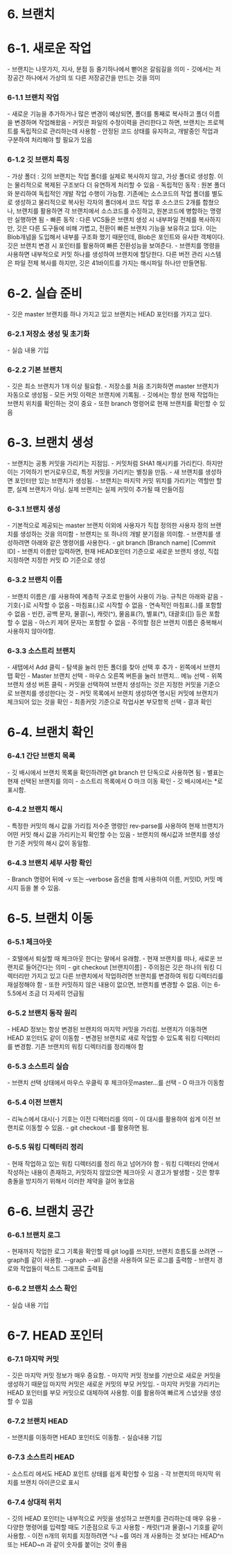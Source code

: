 # 6. 브랜치

<h1>6-1. 새로운 작업</h1>
-	브랜치는 나뭇가지, 지사, 분점 등 줄기하나에서 뻗어온 갈림길을 의미
-	깃에서는 저장공간 하나에서 가상의 또 다른 저장공간을 만드는 것을 의미

<h3>6-1.1 브랜치 작업</h3>
-	새로운 기능을 추가하거나 많은 변경이 예상되면, 폴더를 통째로 복사하고 폴더 이름을 변경하며 작업해왔음
-	커밋은 파일의 수정이력을 관리한다고 하면, 브랜치는 프로젝트를 독립적으로 관리하는데 사용함
-	안정된 코드 상태를 유지하고, 개발중인 작업과 구분하여 처리해야 할 필요가 있음

<h3>6-1.2 깃 브랜치 특징</h3>
-	가상 폴더 : 깃의 브랜치는 작업 폴더를 실제로 복사하지 않고, 가상 폴더로 생성함. 이는 물리적으로 복제된 구조보다 더 유연하게 처리할 수 있음
-	독립적인 동작 : 원본 폴더와 분리하여 독립적인 개발 작업 수행이 가능함. 기존에는 소스코드의 작업 폴더를 별도로 생성하고 물리적으로 복사된 각자의 폴더에서 코드 작업 후 소스코드 2개를 합쳤으나, 브랜치를 활용하면 각 브랜치에서 소스코드를 수정하고, 원본코드에 병합하는 명령만 실행하면 됨
-	빠른 동작 : 다른 VCS들은 브랜치 생성 시 내부파일 전체를 복사하지만, 깃은 다른 도구들에 비해 가볍고, 전환이 빠른 브랜치 기능을 보유하고 있다. 이는 Blob개념을 도입해서 내부를 구조화 했기 때문인데, Blob은 포인트와 유사한 객체이다. 깃은 브랜치 변경 시 포인터를 활용하여 빠른 전환성능을 보여준다.
-	브랜치를 명령을 사용하면 내부적으로 커밋 하나를 생성하여 브랜치에 할당한다. 다른 버전 관리 시스템은 파일 전체 복사를 하지만, 깃은 41바이트를 가지는 해시파일 하나만 만들면됨.


<h1>6-2. 실습 준비</h1>
-	깃은 master 브랜치를 하나 가지고 있고 브랜치는 HEAD 포인터를 가지고 있다.

<h3>6-2.1 저장소 생성 및 초기화</h3>
-	실습 내용 기입

<h3>6-2.2 기본 브랜치</h3>
-	깃은 최소 브랜치가 1개 이상 필요함.
-	저장소를 처음 초기화하면 master 브랜치가 자동으로 생성됨
-	모든 커밋 이력은 브랜치에 기록됨.
-	깃에서는 항상 현재 작업하는 브랜치 위치를 확인하는 것이 중요
-	또한 branch 명령어로 현재 브랜치를 확인할 수 있음

<h1>6-3. 브랜치 생성</h1>
-	브랜치는 공통 커밋을 가리키는 지점임.
-	커밋처럼 SHA1 해시키를 가리킨다. 하지만 이는 기억하기 번거로우므로, 특정 커밋을 가리키는 별칭을 만듬.
-	새 브랜치를 생성하면 포인터만 있는 브랜치가 생성됨.
-	브랜치는 마지막 커밋 위치를 가리키는 역할만 할 뿐, 실제 브랜치가 아님. 실제 브랜치는 실제 커밋이 추가될 때 만들어짐

<h3>6-3.1 브랜치 생성</h3>
-	기본적으로 제공되는 master 브랜치 이외에 사용자가 직접 정의한 사용자 정의 브랜치를 생성하는 것을 의미함
-	브랜치는 또 하나의 개발 분기점을 의미함.
-	브랜치를 생성하려면 아래와 같은 명령어를 사용한다.
-	git branch [Branch name] [Commit ID]
-	브랜치 이름만 입력하면, 현재 HEAD포인터 기준으로 새로운 브랜치 생성, 직접 지정하면 지정한 커밋 ID 기준으로 생성

<h3>6-3.2 브랜치 이름</h3>
-	브랜치 이름은 /를 사용하여 계층적 구조로 만들어 사용이 가능. 규칙은 아래와 같음
-	기호(-)로 시작할 수 없음
-	마침표(.)로 시작할 수 없음
-	연속적인 마침표(..)를 포함할 수 없음
-	빈칸, 공백 문자, 물결(~), 캐럿(^), 물음표(?), 별표(*), 대괄호([]) 등은 포함할 수 없음
-	아스키 제어 문자는 포함할 수 없음
-	주의할 점은 브랜치 이름은 중복해서 사용하지 않아야함.

<h3>6-3.3 소스트리 브랜치</h3>
-	새탭에서 Add 클릭
-	탐색을 눌러 만든 폴더를 찾아 선택 후 추가
-	왼쪽에서 브랜치 탭 확인
-	Master 브랜치 선택
-	마우스 오른쪽 버튼을 눌러 브랜치… 메뉴 선택
-	위쪽 브랜치 생성 버튼 클릭
-	커밋을 선택하여 브랜치 생성하는 것은 지정한 커밋을 기준으로 브랜치를 생성한다는 것
-	커밋 목록에서 브랜치 생성하면 명시된 커밋에 브랜치가 체크되어 있는 것을 확인
-	최종커밋 기준으로 작업사본 부모항목 선택
-	결과 확인

<h1>6-4. 브랜치 확인</h1>
<h3>6-4.1 간단 브랜치 목록</h3>
-	깃 배시에서 브랜치 목록을 확인하려면 git branch 만 단독으로 사용하면 됨
-	별표는 현재 선택된 브랜치를 의미
-	소스트리 목록에서 O 마크 이동 확인
-	깃 배시에서는 *로 표시함.

<h3>6-4.2 브랜치 해시</h3>
-	특정한 커밋의 해시 값을 가리킴 저수준 명령인 rev-parse를 사용하여 현재 브랜치가 어떤 커밋 해시 값을 가리키는지 확인할 수는 있음
-	브랜치의 해시값과 브랜치를 생성한 기준 커밋의 해시 값이 동일함.

<h3>6-4.3 브랜치 세부 사항 확인</h3>
-	Branch 명령어 뒤에 -v 또는 –verbose 옵션을 함께 사용하여 이름, 커밋ID, 커밋 메시지 등을 볼 수 있음.

<h1>6-5. 브랜치 이동</h1>
<h3>6-5.1 체크아웃</h3>
-	호텔에서 퇴실할 때 체크아웃 한다는 말에서 유래함.
-	현재 브랜치를 떠나, 새로운 브랜치로 들어간다는 의미
-	git checkout [브랜치이름]
-	주의점은 깃은 하나의 워킹 디렉터리만 가지고 있고 다른 브랜치에서 작업하려면 브랜치를 변경하여 워킹 디렉터리를 재설정해야 함
-	또한 커밋하지 않은 내용이 없으면, 브랜치를 변경할 수 없음. 이는 6-5.5에서 조금 더 자세히 언급됨


<h3>6-5.2 브랜치 동작 원리</h3>
-	HEAD 정보는 항상 변경된 브랜치의 마지막 커밋을 가리킴. 브랜치가 이동하면 HEAD 포인터도 같이 이동함
-	변경된 브랜치로 새로 작업할 수 있도록 워킹 디렉터리를 변경함. 기존 브랜치의 워킹 디렉터리를 정리해야 함

<h3>6-5.3 소스트리 실습</h3>
-	브랜치 선택 상태에서 마우스 우클릭 후 체크아웃master…를 선택
-	O 마크가 이동함

<h3>6-5.4 이전 브랜치</h3>
-	리눅스에서 대시(-) 기호는 이전 디렉터리를 의미
-	이 대시를 활용하여 쉽게 이전 브랜치로 이동할 수 있음.
-	git checkout -를 활용하면 됨.

<h3>6-5.5 워킹 디렉터리 정리</h3>
-	현재 작업하고 있는 워킹 디렉터리를 정리 하고 넘어가야 함
-	워킹 디렉터리 안에서 작성하는 내용이 존재하고, 커밋하지 않았으면 체크아웃 시 경고가 발생함
-	깃은 향후 충돌을 방지하기 위해서 이러한 제약을 걸어 놓았음

<h1>6-6. 브랜치 공간</h1>
<h3>6-6.1 브랜치 로그</h3>
-	현재까지 작업한 로그 기록을 확인할 때 git log를 쓰지만, 브랜치 흐름도를 쓰려면 --graph를 같이 사용함.  --graph --all 옵션을 사용하여 모든 로그를 출력함
-	브랜치 경로와 작업들이 텍스트 그래프로 출력됨

<h3>6-6.2 브랜치 소스 확인</h3>
-	실습 내용 기입

<h1>6-7. HEAD 포인터</h1>
<h3>6-7.1 마지막 커밋</h3>
-	깃은 마지막 커밋 정보가 매우 중요함. 
-	마지막 커밋 정보를 기반으로 새로운 커밋을 생성하기 때문임 마지막 커밋은 새로운 커밋의 부모 커밋임.
-	마지막 커밋을 가리키는 HEAD 포인터를 부모 커밋으로 대체하여 사용함. 이를 활용하여 빠르게 스냅샷을 생성할 수 있음

<h3>6-7.2 브랜치 HEAD</h3>
-	브랜치를 이동하면 HEAD 포인터도 이동함.
-	실습내용 기입

<h3>6-7.3 소스트리 HEAD</h3>
-	소스트리 에서도 HEAD 포인트 상태를 쉽게 확인할 수 있음
-	각 브랜치의 마지막 위치를 브랜치 아이콘으로 표시

<h3>6-7.4 상대적 위치</h3>
-	깃의 HEAD 포인터는 내부적으로 커밋을 생성하고 브랜치를 관리하는데 매우 유용
-	다양한 명령어를 입력할 때도 기준점으로 두고 사용함
-	캐럿(^)과 물결(~) 기호를 같이 사용함.
-	이전 n개의 위치를 지정하려면 ^나 ~를 여러 개 사용하는 것 보다는 HEAD^n 또는 HEAD~n 과 같이 숫자를 붙이는 것이 좋음


